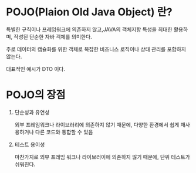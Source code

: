 # POJO(Plaion Old Java Object) 란?
특별한 규칙이나 프레임워크에 의존하지 않고,JAVA의 객체지향 특성을 최대한 활용하며, 작성된 단순한 자바 객체를 의미한다.

주로 데이터의 캡슐화를 위한 객체로 복잡한 비즈니스 로직이나 상태 관리를 포함하지 않는다.

대표적인 예시가 DTO 이다.

# POJO의 장점
1. 단순성과 유연성

   외부 프레임워크나 라이브러리에 의존하지 않기 때문에, 다양한 환경에서 쉽게 재사용하거나 다른 코드와 통합할 수 있음 

2. 테스트 용이성

   마찬가지로 외부 프레임 워크나 라이브러이에 의존하지 않기 때문에, 단위 테스트가 쉬워진다.
